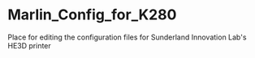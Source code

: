 # Marlin_Config_for_K280

Place for editing the configuration files for Sunderland Innovation Lab's HE3D printer
